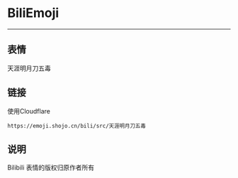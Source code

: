 # BiliEmoji
---
## 表情
天涯明月刀五毒
## 链接
使用Cloudflare
```
https://emoji.shojo.cn/bili/src/天涯明月刀五毒
```
## 说明
Bilibili 表情的版权归原作者所有
